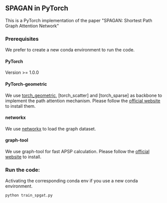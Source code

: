 ## SPAGAN in PyTorch

This is a PyTorch implementation of the paper "SPAGAN: Shortest Path Graph Attention Network"

### Prerequisites

We prefer to create a new conda environment to run the code.

#### PyTorch
Version >= 1.0.0

#### PyTorch-geometric
We use [torch_geometric](https://github.com/rusty1s/pytorch_geometric), [torch_scatter] and [torch_sparse] as backbone to implement the path attention mechanism. Please follow the [official website](https://rusty1s.github.io/pytorch_geometric/build/html/notes/installation.html) to install them.

#### networkx 
We use [networkx](https://networkx.github.io/) to load the graph dataset.

#### graph-tool
We use graph-tool for fast APSP calculation. Please follow the [official website](https://graph-tool.skewed.de/) to install.

### Run the code:
Activating the corresponding conda env if you use a new conda environment.

```
python train_spgat.py
```